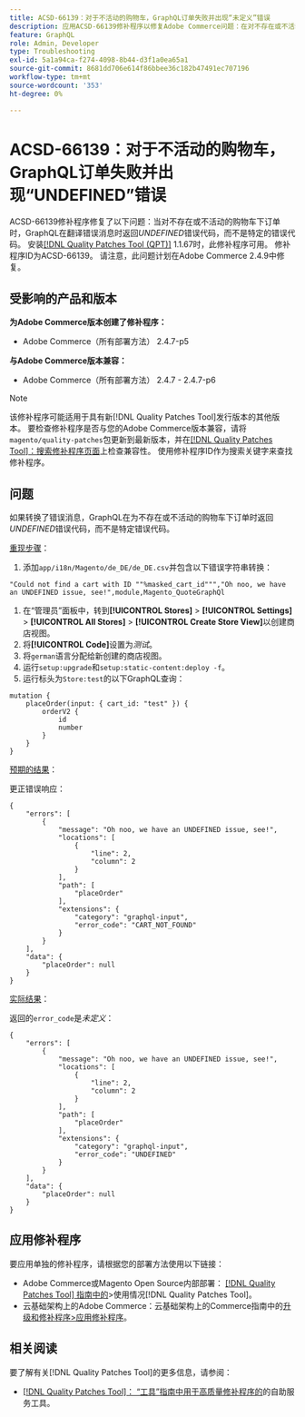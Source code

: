 ```yaml
---
title: ACSD-66139：对于不活动的购物车，GraphQL订单失败并出现“未定义”错误
description: 应用ACSD-66139修补程序以修复Adobe Commerce问题：在对不存在或不活动的购物车下订单时，GraphQL在翻译错误消息时返回“未定义”错误代码而不是特定的错误代码。
feature: GraphQL
role: Admin, Developer
type: Troubleshooting
exl-id: 5a1a94ca-f274-4098-8b44-d3f1a0ea65a1
source-git-commit: 8681dd706e614f86bbee36c182b47491ec707196
workflow-type: tm+mt
source-wordcount: '353'
ht-degree: 0%

---
```


# ACSD-66139：对于不活动的购物车，GraphQL订单失败并出现“UNDEFINED”错误

ACSD-66139修补程序修复了以下问题：当对不存在或不活动的购物车下订单时，GraphQL在翻译错误消息时返回&#x200B;*UNDEFINED*&#x200B;错误代码，而不是特定的错误代码。 安装[[!DNL Quality Patches Tool (QPT)]](/help/tools/quality-patches-tool/quality-patches-tool-to-self-serve-quality-patches.md) 1.1.67时，此修补程序可用。 修补程序ID为ACSD-66139。 请注意，此问题计划在Adobe Commerce 2.4.9中修复。

## 受影响的产品和版本

**为Adobe Commerce版本创建了修补程序：**

* Adobe Commerce（所有部署方法） 2.4.7-p5

**与Adobe Commerce版本兼容：**

* Adobe Commerce（所有部署方法） 2.4.7 - 2.4.7-p6

>[!NOTE]
>
>该修补程序可能适用于具有新[!DNL Quality Patches Tool]发行版本的其他版本。 要检查修补程序是否与您的Adobe Commerce版本兼容，请将`magento/quality-patches`包更新到最新版本，并在[[!DNL Quality Patches Tool]：搜索修补程序页面](https://experienceleague.adobe.com/tools/commerce-quality-patches/index.html?lang=zh-Hans)上检查兼容性。 使用修补程序ID作为搜索关键字来查找修补程序。

## 问题

如果转换了错误消息，GraphQL在为不存在或不活动的购物车下订单时返回&#x200B;*UNDEFINED*&#x200B;错误代码，而不是特定错误代码。

<u>重现步骤</u>：

1. 添加`app/i18n/Magento/de_DE/de_DE.csv`并包含以下错误字符串转换：

```
"Could not find a cart with ID ""%masked_cart_id""","Oh noo, we have an UNDEFINED issue, see!",module,Magento_QuoteGraphQl
```

1. 在“管理员”面板中，转到&#x200B;**[!UICONTROL Stores]** > **[!UICONTROL Settings]** > **[!UICONTROL All Stores]** > **[!UICONTROL Create Store View]**&#x200B;以创建商店视图。
1. 将&#x200B;**[!UICONTROL Code]**&#x200B;设置为&#x200B;*测试*。
1. 将`german`语言分配给新创建的商店视图。
1. 运行`setup:upgrade`和`setup:static-content:deploy -f`。
1. 运行标头为`Store:test`的以下GraphQL查询：

```
mutation {
    placeOrder(input: { cart_id: "test" }) {
        orderV2 {
            id
            number
        }
    }
}
```

<u>预期的结果</u>：

更正错误响应：

```
{
    "errors": [
        {
            "message": "Oh noo, we have an UNDEFINED issue, see!",
            "locations": [
                {
                    "line": 2,
                    "column": 2
                }
            ],
            "path": [
                "placeOrder"
            ],
            "extensions": {
                "category": "graphql-input",
                "error_code": "CART_NOT_FOUND"
            }
        }
    ],
    "data": {
        "placeOrder": null
    }
}
```

<u>实际结果</u>：

返回的`error_code`是&#x200B;*未定义*：

```
{
    "errors": [
        {
            "message": "Oh noo, we have an UNDEFINED issue, see!",
            "locations": [
                {
                    "line": 2,
                    "column": 2
                }
            ],
            "path": [
                "placeOrder"
            ],
            "extensions": {
                "category": "graphql-input",
                "error_code": "UNDEFINED"
            }
        }
    ],
    "data": {
        "placeOrder": null
    }
}
```

## 应用修补程序

要应用单独的修补程序，请根据您的部署方法使用以下链接：

* Adobe Commerce或Magento Open Source内部部署： [[!DNL Quality Patches Tool] 指南中的](/help/tools/quality-patches-tool/usage.md)>使用情况[!DNL Quality Patches Tool]。
* 云基础架构上的Adobe Commerce：云基础架构上的Commerce指南中的[升级和修补程序>应用修补程序](https://experienceleague.adobe.com/docs/commerce-cloud-service/user-guide/develop/upgrade/apply-patches.html?lang=zh-Hans)。

## 相关阅读

要了解有关[!DNL Quality Patches Tool]的更多信息，请参阅：

* [[!DNL Quality Patches Tool]： “工具”指南中用于高质量修补程序的](/help/tools/quality-patches-tool/quality-patches-tool-to-self-serve-quality-patches.md)的自助服务工具。
